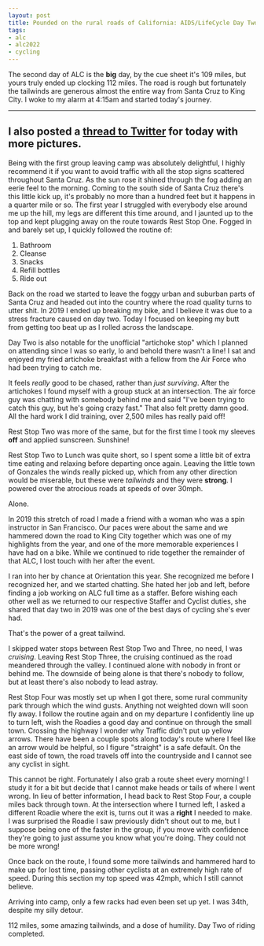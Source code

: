 ```yaml
---
layout: post
title: Pounded on the rural roads of California: AIDS/LifeCycle Day Two
tags:
- alc
- alc2022
- cycling
---
```


The second day of ALC is the **big** day, by the cue sheet it's 109 miles, but
yours truly ended up clocking 112 miles. The road is rough but fortunately the
tailwinds are generous almost the entire way from Santa Cruz to King City. I
woke to my alarm at 4:15am and started today's journey.

---
I also posted a [thread to
Twitter](https://mobile.twitter.com/agentdero/status/1533792305957588992) for
today with more pictures.
---

Being with the first group leaving camp was absolutely delightful, I highly
recommend it if you want to avoid traffic with all the stop signs scattered
throughout Santa Cruz. As the sun rose it shined through the fog adding an
eerie feel to the morning. Coming to the south side of Santa Cruz there's this
little kick up, it's probably no more than a hundred feet but it happens in a
quarter mile or so. The first year I struggled with everybody else around me up
the hill, my legs are different this time around, and I jaunted up to the top
and kept plugging away on the route towards Rest Stop One. Fogged in and barely
set up, I quickly followed the routine of:

1. Bathroom
1. Cleanse
1. Snacks
1. Refill bottles
1. Ride out

Back on the road we started to leave the foggy urban and suburban parts of
Santa Cruz and headed out into the country where the road quality turns to
utter shit. In 2019 I ended up breaking my bike, and I believe it was due to a
stress fracture caused on day two. Today I focused on keeping my butt from
getting too beat up as I rolled across the landscape.

Day Two is also notable for the unofficial "artichoke stop" which I planned on
attending since I was so early, lo and behold there wasn't a line! I sat and
enjoyed my fried artichoke breakfast with a fellow from the Air Force who had
been trying to catch me.

It feels _really_ good to be chased, rather than _just surviving_. After the
artichokes I found myself with a group stuck at an intersection. The air force
guy was chatting with somebody behind me and said "I've been trying to catch
this guy, but he's going crazy fast." That also felt pretty damn good. All the
hard work I did training, over 2,500 miles has really paid off!

Rest Stop Two was more of the same, but for the first time I took my sleeves
**off** and applied sunscreen. Sunshine!

Rest Stop Two to Lunch was quite short, so I spent some a little bit of extra
time eating and relaxing before departing once again. Leaving the little town
of Gonzales the winds really picked up, which from any other direction would be
miserable, but these were _tailwinds_ and they were **strong**. I powered over
the atrocious roads at speeds of over 30mph.

Alone.

In 2019 this stretch of road I made a friend with a woman who was a spin
instructor in San Francisco. Our paces were about the same and we hammered down
the road to King City together which was one of my highlights from the year,
and one of the more memorable experiences I have had on a bike. While we
continued to ride together the remainder of that ALC, I lost touch with her
after the event.

I ran into her by chance at Orientation this year. She recognized me before I
recognized her, and we started chatting. She hated her job and left, before
finding a job working on ALC full time as a staffer. Before wishing each other
well as we returned to our respective Staffer and Cyclist duties, she shared
that day two in 2019 was one of the best days of cycling she's ever had. 

That's the power of a great tailwind.

I skipped water stops between Rest Stop Two and Three, no need, I was
*cruising*. Leaving Rest Stop Three, the cruising continued as the road
 meandered through the valley. I continued alone with nobody in front or behind
 me. The downside of being alone is that there's nobody to follow, but at least
 there's also nobody to lead astray.

 Rest Stop Four was mostly set up when I got there, some rural community park
 through which the wind gusts. Anything not weighted down will soon fly away.
 I follow the routine again and on my departure I confidently line up to turn
 left, wish the Roadies a good day and continue on through the small town.
 Crossing the highway I wonder why Traffic didn't put up yellow arrows. There
 have been a couple spots along today's route where I feel like an arrow would
 be helpful, so I figure "straight" is a safe default. On the east side of
 town, the road travels off into the countryside and I cannot see any cyclist
 in sight.

 This cannot be right. Fortunately I also grab a route sheet every morning! I
 study it for a bit but decide that I cannot make heads or tails of where I
 went wrong. In lieu of better information, I head back to Rest Stop Four, a
 couple miles back through town. At the intersection where I turned left, I
 asked a different Roadie where the exit is, turns out it was a **right** I
 needed to make. I was surprised the Roadie I saw previously didn't shout out
 to me, but I suppose being one of the faster in the group, if you move with
 confidence they're going to just assume you know what you're doing. They
 could not be more wrong!

 Once back on the route, I found some more tailwinds and hammered hard to make
 up for lost time, passing other cyclists at an extremely high rate of speed.
 During this section my top speed was 42mph, which I still cannot believe.

 Arriving into camp, only a few racks had even been set up yet. I was 34th,
 despite my silly detour.
 

 112 miles, some amazing tailwinds, and a dose of humility. Day Two of riding
 completed.
